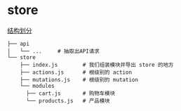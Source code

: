 # store

[结构划分](http://vuex.vuejs.org/zh-cn/structure.html)

```shell
├── api
│   └── ...     # 抽取出API请求
└── store
    ├── index.js        # 我们组装模块并导出 store 的地方
    ├── actions.js      # 根级别的 action
    ├── mutations.js    # 根级别的 mutation
    └── modules
      ├── cart.js       # 购物车模块
      └── products.js   # 产品模块
```
